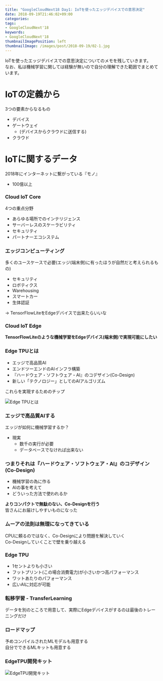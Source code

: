 ```yaml
---
title: "GoogleCloudNext18 Day1: IoTを使ったエッジデバイスでの意思決定"
date: 2018-09-19T21:46:02+09:00
categories:
tags:
- GoogleCloudNext'18
keywords:
- GoogleCloudNext'18
thumbnailImagePosition: left
thumbnailImage: /images/post/2018-09-19/02-1.jpg
---
```


IoTを使ったエッジデバイスでの意思決定についてのメモを残していきます。  
なお、私は機械学習に関しては経験が無いので自分の理解できた範囲でまとめています。

<!--more-->

# IoTの定義から
3つの要素からなるもの

- デバイス
- ゲートウェイ
  - (デバイスからクラウドに送信する)
- クラウド

# IoTに関するデータ
2018年にインターネットに繋がっている『モノ』

- 100億以上

###  Cloud IoT Core
4つの重点分野

- あらゆる場所でのインテリジェンス
- サーバーレスのスケーラビリティ
- セキュリティ
- パートナーエコシステム

### エッジコンピューティング
多くのユースケースで必要(エッジ(端末側)に有ったほうが自然だと考えられるもの)

- セキュリティ
- ロボティクス
- Warehousing
- スマートカー
- 生体認証

-> TensorFlowLiteをEdgeデバイスで出来たらいいな

### Cloud IoT Edge
**TensorFlowLiteのような機械学習をEdgeデバイス(端末側)で実現可能にしたい**

### Edge TPUとは

- エッジで高品質AI
- エンドツーエンドのAIインフラ構築
- 『ハードウェア・ソフトウェア・AI』のコデザイン(Co-Design)
- 新しい「テクノロジー」としてのAIアルゴリズム

これらを実現するためのチップ

![Edge TPUとは](/images/post/2018-09-19/02-2.jpg "Edge TPUとは")

### エッジで高品質AIする
エッジが如何に機械学習するか？

- 現実
    - 数千の実行が必要
    - データベースでなければ出来ない

### つまりそれは『ハードウェア・ソフトウェア・AI』のコデザイン(Co-Design)

- 機械学習の為に作る  
- AIの事を考えて  
- どういった方法で使われるか  

**よりコンパクトで無駄のない、Co-Designを行う**  
皆さんにお届けしやすいものになった

### ムーアの法則は無理になってきている
CPUに頼るのではなく、Co-Designにより問題を解決していく  
Co-Designしていくことで壁を乗り越える

### Edge TPU
- 1セントよりも小さい
- フットプリント(この場合消費電力)が小さいかつ高パフォーマンス
- ワットあたりのパフォーマンス
- 広いAIに対応が可能

### 転移学習 - TransferLearning
データを別のところで用意して、実際にEdgeデバイスがするのは最後のトレーニングだけ

### ロードマップ
予めコンパイルされたMLモデルも用意する  
自分でできるMLキットも用意する

### EdgeTPU開発キット

![EdgeTPU開発キット](/images/post/2018-09-19/02-3.jpg "EdgeTPU開発キット")


